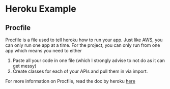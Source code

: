 # Heroku Example

## Procfile
Procfile is a file used to tell heroku how to run your app. Just like AWS, you can only run one app at a time. For the project, you can only run from one app which means you need to either
1. Paste all your code in one file (which I strongly advise to not do as it can get messy)
2. Create classes for each of your APIs and pull them in via import.

For more information on Procfile, read the doc by heroku [here](https://devcenter.heroku.com/articles/procfile)
